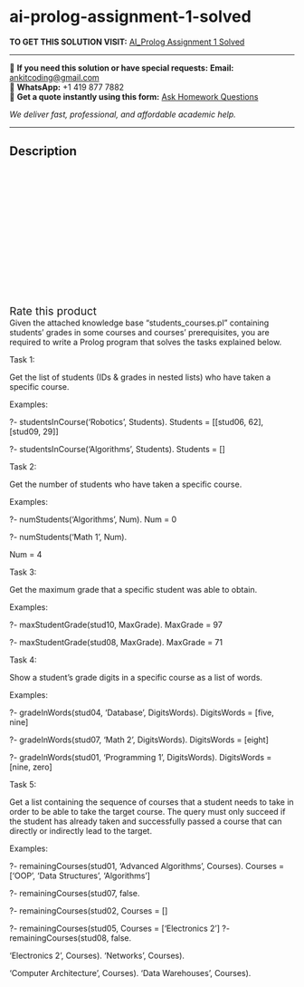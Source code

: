 # ai-prolog-assignment-1-solved
**TO GET THIS SOLUTION VISIT:** [AI_Prolog Assignment 1 Solved](https://www.ankitcodinghub.com/product/ai_prolog-assignment-1-solved/)


---

📩 **If you need this solution or have special requests:** **Email:** ankitcoding@gmail.com  
📱 **WhatsApp:** +1 419 877 7882  
📄 **Get a quote instantly using this form:** [Ask Homework Questions](https://www.ankitcodinghub.com/services/ask-homework-questions/)

*We deliver fast, professional, and affordable academic help.*

---

<h2>Description</h2>



<div class="kk-star-ratings kksr-auto kksr-align-center kksr-valign-top" data-payload="{&quot;align&quot;:&quot;center&quot;,&quot;id&quot;:&quot;91956&quot;,&quot;slug&quot;:&quot;default&quot;,&quot;valign&quot;:&quot;top&quot;,&quot;ignore&quot;:&quot;&quot;,&quot;reference&quot;:&quot;auto&quot;,&quot;class&quot;:&quot;&quot;,&quot;count&quot;:&quot;0&quot;,&quot;legendonly&quot;:&quot;&quot;,&quot;readonly&quot;:&quot;&quot;,&quot;score&quot;:&quot;0&quot;,&quot;starsonly&quot;:&quot;&quot;,&quot;best&quot;:&quot;5&quot;,&quot;gap&quot;:&quot;4&quot;,&quot;greet&quot;:&quot;Rate this product&quot;,&quot;legend&quot;:&quot;0\/5 - (0 votes)&quot;,&quot;size&quot;:&quot;24&quot;,&quot;title&quot;:&quot;AI_Prolog Assignment 1 Solved&quot;,&quot;width&quot;:&quot;0&quot;,&quot;_legend&quot;:&quot;{score}\/{best} - ({count} {votes})&quot;,&quot;font_factor&quot;:&quot;1.25&quot;}">

<div class="kksr-stars">

<div class="kksr-stars-inactive">
            <div class="kksr-star" data-star="1" style="padding-right: 4px">


<div class="kksr-icon" style="width: 24px; height: 24px;"></div>
        </div>
            <div class="kksr-star" data-star="2" style="padding-right: 4px">


<div class="kksr-icon" style="width: 24px; height: 24px;"></div>
        </div>
            <div class="kksr-star" data-star="3" style="padding-right: 4px">


<div class="kksr-icon" style="width: 24px; height: 24px;"></div>
        </div>
            <div class="kksr-star" data-star="4" style="padding-right: 4px">


<div class="kksr-icon" style="width: 24px; height: 24px;"></div>
        </div>
            <div class="kksr-star" data-star="5" style="padding-right: 4px">


<div class="kksr-icon" style="width: 24px; height: 24px;"></div>
        </div>
    </div>

<div class="kksr-stars-active" style="width: 0px;">
            <div class="kksr-star" style="padding-right: 4px">


<div class="kksr-icon" style="width: 24px; height: 24px;"></div>
        </div>
            <div class="kksr-star" style="padding-right: 4px">


<div class="kksr-icon" style="width: 24px; height: 24px;"></div>
        </div>
            <div class="kksr-star" style="padding-right: 4px">


<div class="kksr-icon" style="width: 24px; height: 24px;"></div>
        </div>
            <div class="kksr-star" style="padding-right: 4px">


<div class="kksr-icon" style="width: 24px; height: 24px;"></div>
        </div>
            <div class="kksr-star" style="padding-right: 4px">


<div class="kksr-icon" style="width: 24px; height: 24px;"></div>
        </div>
    </div>
</div>


<div class="kksr-legend" style="font-size: 19.2px;">
            <span class="kksr-muted">Rate this product</span>
    </div>
    </div>
<div class="page" title="Page 1">
<div class="section">
<div class="layoutArea">
<div class="column">
Given the attached knowledge base “students_courses.pl” containing students’ grades in some courses and courses’ prerequisites, you are required to write a Prolog program that solves the tasks explained below.

Task 1:

Get the list of students (IDs &amp; grades in nested lists) who have taken a specific course.

Examples:

?- studentsInCourse(‘Robotics’, Students). Students = [[stud06, 62], [stud09, 29]]

?- studentsInCourse(‘Algorithms’, Students). Students = []

Task 2:

Get the number of students who have taken a specific course.

Examples:

?- numStudents(‘Algorithms’, Num). Num = 0

?- numStudents(‘Math 1’, Num).

Num = 4

Task 3:

Get the maximum grade that a specific student was able to obtain.

Examples:

?- maxStudentGrade(stud10, MaxGrade). MaxGrade = 97

?- maxStudentGrade(stud08, MaxGrade). MaxGrade = 71

</div>
</div>
</div>
</div>
<div class="page" title="Page 2">
<div class="section">
<div class="layoutArea">
<div class="column">
Task 4:

Show a student’s grade digits in a specific course as a list of words.

Examples:

?- gradeInWords(stud04, ‘Database’, DigitsWords). DigitsWords = [five, nine]

?- gradeInWords(stud07, ‘Math 2’, DigitsWords). DigitsWords = [eight]

?- gradeInWords(stud01, ‘Programming 1’, DigitsWords). DigitsWords = [nine, zero]

Task 5:

Get a list containing the sequence of courses that a student needs to take in order to be able to take the target course. The query must only succeed if the student has already taken and successfully passed a course that can directly or indirectly lead to the target.

Examples:

?- remainingCourses(stud01, ‘Advanced Algorithms’, Courses). Courses = [‘OOP’, ‘Data Structures’, ‘Algorithms’]

</div>
</div>
<div class="layoutArea">
<div class="column">
?- remainingCourses(stud07, false.

?- remainingCourses(stud02, Courses = []

?- remainingCourses(stud05, Courses = [‘Electronics 2’] ?- remainingCourses(stud08, false.

</div>
<div class="column">
‘Electronics 2’, Courses). ‘Networks’, Courses).

‘Computer Architecture’, Courses). ‘Data Warehouses’, Courses).

</div>
</div>
</div>
</div>

